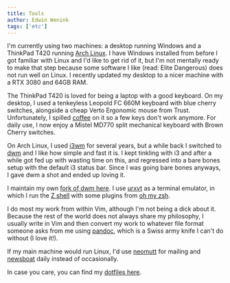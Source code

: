 ```yaml
---
title: Tools
author: Edwin Wenink
tags: ['etc']
---
```


I'm currently using two machines: a desktop running Windows and a ThinkPad T420 running [Arch Linux](https://archlinux.org/).
I have Windows installed from before I got familiar with Linux and I'd like to get rid of it, but I'm not mentally ready to make that step because some software I like (read: Elite Dangerous) does not run well on Linux.
I recently updated my desktop to a nicer machine with a RTX 3080 and 64GB RAM.

The ThinkPad T420 is loved for being a laptop with a good keyboard.
On my desktop, I used a tenkeyless Leopold FC 660M keyboard with blue cherry switches, alongside a cheap Verto Ergonomic mouse from Trust.
Unfortunately, I spilled [coffee](/etc/coffee) on it so a few keys don't work anymore.
For daily use, I now enjoy a Mistel MD770 split mechanical keyboard with Brown Cherry switches.

On Arch Linux, I used [i3wm](https://i3wm.org/) for several years, but a while back I switched to [dwm](https://dwm.suckless.org/) and I like how simple and fast it is.
I kept tinkling with i3 and after a while got fed up with wasting time on this, and regressed into a bare bones setup with the default i3 status bar.
Since I was going bare bones anyways, I gave dwm a shot and ended up loving it.

I maintain my own [fork of dwm here](https://github.com/EdwinWenink/dwm/).
I use [urxvt](http://software.schmorp.de/pkg/rxvt-unicode.html) as a terminal emulator, in which I run the [Z shell](https://en.wikipedia.org/wiki/Z_shell) with some plugins from [oh my zsh](https://ohmyz.sh/).

I do most my work from within Vim, although I'm not being a dick about it.
Because the rest of the world does not always share my philosophy, I usually write in Vim and then convert my work to whatever file format someone asks from me using [pandoc](https://pandoc.org/), which is a Swiss army knife I can't do without (I love it!).

If my main machine would run Linux, I'd use [neomutt](https://neomutt.org/) for mailing and [newsboat](https://newsboat.org/) daily instead of occasionally.

In case you care, you can find my [dotfiles here](https://github.com/EdwinWenink/.dotfiles).

